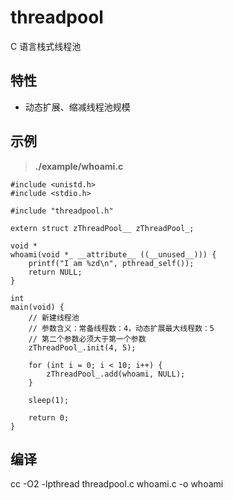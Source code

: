 # threadpool
C 语言栈式线程池

## 特性
- 动态扩展、缩减线程池规模

## 示例
> **./example/whoami.c**
      
```
#include <unistd.h>
#include <stdio.h>

#include "threadpool.h"

extern struct zThreadPool__ zThreadPool_;

void *
whoami(void *_ __attribute__ ((__unused__))) {
    printf("I am %zd\n", pthread_self());
    return NULL;
}

int
main(void) {
    // 新建线程池
    // 参数含义：常备线程数：4，动态扩展最大线程数：5
    // 第二个参数必须大于第一个参数
    zThreadPool_.init(4, 5);

    for (int i = 0; i < 10; i++) {
        zThreadPool_.add(whoami, NULL);
    }

    sleep(1);

    return 0;
}
```

## 编译 
cc -O2 -lpthread threadpool.c whoami.c -o whoami     
